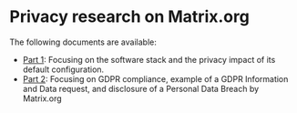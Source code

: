 # Privacy research on Matrix.org

The following documents are available:
- [Part 1](part1/README.md): Focusing on the software stack and the privacy impact of its default configuration.
- [Part 2](part2/README.md): Focusing on GDPR compliance, example of a GDPR Information and Data request, and disclosure of a Personal Data Breach by Matrix.org
